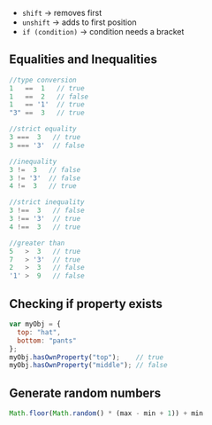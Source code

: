 - `shift` → removes first
- `unshift` → adds to first position
- `if (condition)` → condition needs a bracket

## Equalities and Inequalities

```javascript
//type conversion
1   ==  1   // true
1   ==  2   // false
1   == '1'  // true
"3" ==  3   // true

//strict equality
3 ===  3   // true
3 === '3'  // false

//inequality
3 !=  3   // false
3 != '3'  // false
4 !=  3   // true

//strict inequality
3 !==  3   // false
3 !== '3'  // true
4 !==  3   // true

//greater than
5   >  3   // true
7   > '3'  // true
2   >  3   // false
'1' >  9   // false
```

## Checking if property exists

```javascript
var myObj = {
  top: "hat",
  bottom: "pants"
};
myObj.hasOwnProperty("top");    // true
myObj.hasOwnProperty("middle"); // false
```

## Generate random numbers

```javascript
Math.floor(Math.random() * (max - min + 1)) + min
```
